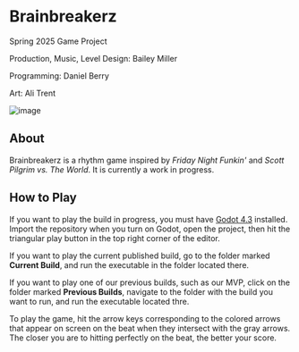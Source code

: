 # Brainbreakerz
 Spring 2025 Game Project
 
Production, Music, Level Design: Bailey Miller

Programming: Daniel Berry

Art: Ali Trent

![image](https://github.com/user-attachments/assets/4b74f6f4-e970-4428-b024-236f62b507c4)

## About
Brainbreakerz is a rhythm game inspired by *Friday Night Funkin'* and *Scott Pilgrim vs. The World*. It is currently a work in progress. 


## How to Play
If you want to play the build in progress, you must have [Godot 4.3](https://godotengine.org/download/archive/) installed. Import the repository when you turn on Godot, open the project, then hit the triangular play button in the top right corner of the editor.

If you want to play the current published build, go to the folder marked **Current Build**, and run the executable in the folder located there.

If you want to play one of our previous builds, such as our MVP, click on the folder marked **Previous Builds**, navigate to the folder with the build you want to run, and run the executable located thre.

To play the game, hit the arrow keys corresponding to the colored arrows that appear on screen on the beat when they intersect with the gray arrows. The closer you are to hitting perfectly on the beat, the better your score.



